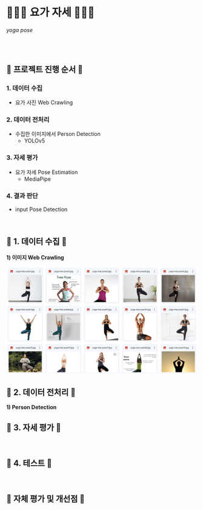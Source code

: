 # 🧘🏻‍♀️ 요가 자세 🧘🏻‍♀️
###### yoga pose
<br>

## __📌 프로젝트 진행 순서 📌__
### 1. 데이터 수집
* 요가 사진 Web Crawling
### 2. 데이터 전처리
* 수집한 이미지에서 Person Detection
    * YOLOv5
### 3. 자세 평가
* 요가 자세 Pose Estimation
    * MediaPipe
### 4. 결과 판단
* input Pose Detection
<br>

## __📌 1. 데이터 수집 📌__
__1) 이미지 Web Crawling__
<!-- <a href="https://drive.google.com/drive/folders/1Ciq-_KrDGRHzgdnoVzq0FdU93TGDZN-B"> 구글 드라이브 </a> -->
<img src="./readme/1-1.png" width="600">
<br>


## __📌 2. 데이터 전처리 📌__
__1) Person Detection__
<img src="" width="600">
<br>


## __📌 3. 자세 평가 📌__
<br>

## __📌 4. 테스트 📌__
<br>

## __📌 자체 평가 및 개선점 📌__
<br>
